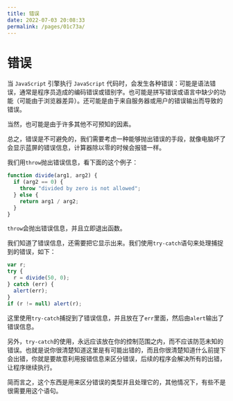 ```yaml
---
title: 错误
date: 2022-07-03 20:08:33
permalink: /pages/01c73a/
---
```

# 错误








当 ```JavaScript``` 引擎执行 ```JavaScript``` 代码时，会发生各种错误：可能是语法错误，通常是程序员造成的编码错误或错别字。也可能是拼写错误或语言中缺少的功能（可能由于浏览器差异）。还可能是由于来自服务器或用户的错误输出而导致的错误。

当然，也可能是由于许多其他不可预知的因素。

总之，错误是不可避免的，我们需要考虑一种能够抛出错误的手段，就像电脑坏了会显示蓝屏的错误信息，计算器除以零的时候会报错一样。

我们用```throw```抛出错误信息，看下面的这个例子：

``` js
function divide(arg1, arg2) {
  if (arg2 == 0) {
    throw "divided by zero is not allowed";
  } else {
    return arg1 / arg2;
  }
}
```

```throw```会抛出错误信息，并且立即退出函数。

我们知道了错误信息，还需要把它显示出来。我们使用```try-catch```语句来处理捕捉到的错误，如下：

``` js
var r;
try {
  r = divide(50, 0);
} catch (err) {
  alert(err);
}
if (r != null) alert(r);
```

这里使用```try-catch```捕捉到了错误信息，并且放在了```err```里面，然后由```alert```输出了错误信息。

另外，```try-catch```的使用，永远应该放在你的控制范围之内，而不应该防范未知的错误。也就是说你很清楚知道这里是有可能出错的，而且你很清楚知道什么前提下会出错，你就是要故意利用报错信息来区分错误，后续的程序会解决所有的出错，让程序继续执行。

简而言之，这个东西是用来区分错误的类型并且处理它的，其他情况下，有些不是很需要用这个语句。
